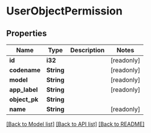 # UserObjectPermission

## Properties

Name | Type | Description | Notes
------------ | ------------- | ------------- | -------------
**id** | **i32** |  | [readonly]
**codename** | **String** |  | [readonly]
**model** | **String** |  | [readonly]
**app_label** | **String** |  | [readonly]
**object_pk** | **String** |  | 
**name** | **String** |  | [readonly]

[[Back to Model list]](../README.md#documentation-for-models) [[Back to API list]](../README.md#documentation-for-api-endpoints) [[Back to README]](../README.md)


